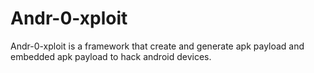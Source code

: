 # Andr-0-xploit
Andr-0-xploit is a framework that create and generate apk payload and embedded apk payload to hack android devices.
